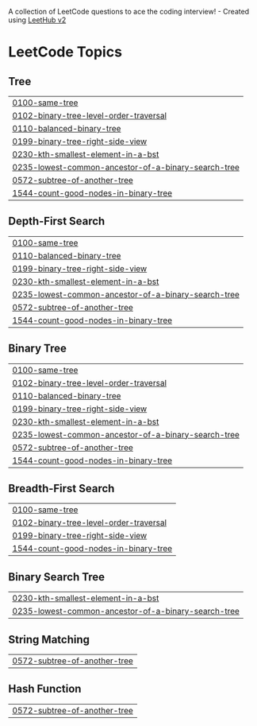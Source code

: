 A collection of LeetCode questions to ace the coding interview! - Created using [LeetHub v2](https://github.com/arunbhardwaj/LeetHub-2.0)
<!---LeetCode Topics Start-->
# LeetCode Topics
## Tree
|  |
| ------- |
| [0100-same-tree](https://github.com/Jaden-Codes/AlgoAsu/tree/master/0100-same-tree) |
| [0102-binary-tree-level-order-traversal](https://github.com/Jaden-Codes/AlgoAsu/tree/master/0102-binary-tree-level-order-traversal) |
| [0110-balanced-binary-tree](https://github.com/Jaden-Codes/AlgoAsu/tree/master/0110-balanced-binary-tree) |
| [0199-binary-tree-right-side-view](https://github.com/Jaden-Codes/AlgoAsu/tree/master/0199-binary-tree-right-side-view) |
| [0230-kth-smallest-element-in-a-bst](https://github.com/Jaden-Codes/AlgoAsu/tree/master/0230-kth-smallest-element-in-a-bst) |
| [0235-lowest-common-ancestor-of-a-binary-search-tree](https://github.com/Jaden-Codes/AlgoAsu/tree/master/0235-lowest-common-ancestor-of-a-binary-search-tree) |
| [0572-subtree-of-another-tree](https://github.com/Jaden-Codes/AlgoAsu/tree/master/0572-subtree-of-another-tree) |
| [1544-count-good-nodes-in-binary-tree](https://github.com/Jaden-Codes/AlgoAsu/tree/master/1544-count-good-nodes-in-binary-tree) |
## Depth-First Search
|  |
| ------- |
| [0100-same-tree](https://github.com/Jaden-Codes/AlgoAsu/tree/master/0100-same-tree) |
| [0110-balanced-binary-tree](https://github.com/Jaden-Codes/AlgoAsu/tree/master/0110-balanced-binary-tree) |
| [0199-binary-tree-right-side-view](https://github.com/Jaden-Codes/AlgoAsu/tree/master/0199-binary-tree-right-side-view) |
| [0230-kth-smallest-element-in-a-bst](https://github.com/Jaden-Codes/AlgoAsu/tree/master/0230-kth-smallest-element-in-a-bst) |
| [0235-lowest-common-ancestor-of-a-binary-search-tree](https://github.com/Jaden-Codes/AlgoAsu/tree/master/0235-lowest-common-ancestor-of-a-binary-search-tree) |
| [0572-subtree-of-another-tree](https://github.com/Jaden-Codes/AlgoAsu/tree/master/0572-subtree-of-another-tree) |
| [1544-count-good-nodes-in-binary-tree](https://github.com/Jaden-Codes/AlgoAsu/tree/master/1544-count-good-nodes-in-binary-tree) |
## Binary Tree
|  |
| ------- |
| [0100-same-tree](https://github.com/Jaden-Codes/AlgoAsu/tree/master/0100-same-tree) |
| [0102-binary-tree-level-order-traversal](https://github.com/Jaden-Codes/AlgoAsu/tree/master/0102-binary-tree-level-order-traversal) |
| [0110-balanced-binary-tree](https://github.com/Jaden-Codes/AlgoAsu/tree/master/0110-balanced-binary-tree) |
| [0199-binary-tree-right-side-view](https://github.com/Jaden-Codes/AlgoAsu/tree/master/0199-binary-tree-right-side-view) |
| [0230-kth-smallest-element-in-a-bst](https://github.com/Jaden-Codes/AlgoAsu/tree/master/0230-kth-smallest-element-in-a-bst) |
| [0235-lowest-common-ancestor-of-a-binary-search-tree](https://github.com/Jaden-Codes/AlgoAsu/tree/master/0235-lowest-common-ancestor-of-a-binary-search-tree) |
| [0572-subtree-of-another-tree](https://github.com/Jaden-Codes/AlgoAsu/tree/master/0572-subtree-of-another-tree) |
| [1544-count-good-nodes-in-binary-tree](https://github.com/Jaden-Codes/AlgoAsu/tree/master/1544-count-good-nodes-in-binary-tree) |
## Breadth-First Search
|  |
| ------- |
| [0100-same-tree](https://github.com/Jaden-Codes/AlgoAsu/tree/master/0100-same-tree) |
| [0102-binary-tree-level-order-traversal](https://github.com/Jaden-Codes/AlgoAsu/tree/master/0102-binary-tree-level-order-traversal) |
| [0199-binary-tree-right-side-view](https://github.com/Jaden-Codes/AlgoAsu/tree/master/0199-binary-tree-right-side-view) |
| [1544-count-good-nodes-in-binary-tree](https://github.com/Jaden-Codes/AlgoAsu/tree/master/1544-count-good-nodes-in-binary-tree) |
## Binary Search Tree
|  |
| ------- |
| [0230-kth-smallest-element-in-a-bst](https://github.com/Jaden-Codes/AlgoAsu/tree/master/0230-kth-smallest-element-in-a-bst) |
| [0235-lowest-common-ancestor-of-a-binary-search-tree](https://github.com/Jaden-Codes/AlgoAsu/tree/master/0235-lowest-common-ancestor-of-a-binary-search-tree) |
## String Matching
|  |
| ------- |
| [0572-subtree-of-another-tree](https://github.com/Jaden-Codes/AlgoAsu/tree/master/0572-subtree-of-another-tree) |
## Hash Function
|  |
| ------- |
| [0572-subtree-of-another-tree](https://github.com/Jaden-Codes/AlgoAsu/tree/master/0572-subtree-of-another-tree) |
<!---LeetCode Topics End-->